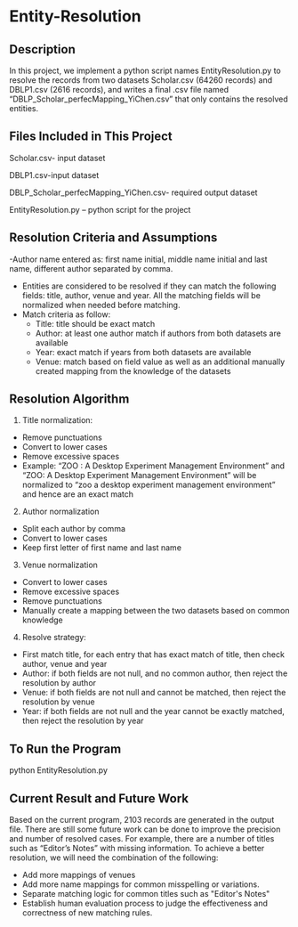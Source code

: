 # Entity-Resolution

## Description

In this project, we implement a python script names EntityResolution.py to resolve the records from two datasets Scholar.csv (64260 records) and DBLP1.csv (2616 records), and writes a final .csv file named “DBLP_Scholar_perfecMapping_YiChen.csv” that only contains the resolved entities.
 
## Files Included in This Project
 
Scholar.csv- input dataset

DBLP1.csv-input dataset

DBLP_Scholar_perfecMapping_YiChen.csv- required output dataset

EntityResolution.py – python script for the project
 
## Resolution Criteria and Assumptions

-Author name entered as: first name initial, middle name initial and last name, different author separated by comma.
- Entities are considered to be resolved if they can match the following fields: title, author, venue and year. All the matching fields will be normalized when needed before matching.
- Match criteria as follow:
  - Title: title should be exact match
  - Author: at least one author match if authors from both datasets are available
  - Year: exact match if years from both datasets are available
  - Venue: match based on field value as well as an additional manually created mapping from the knowledge of the datasets
 
## Resolution Algorithm
1. Title normalization:
 - Remove punctuations
 - Convert to lower cases
 - Remove excessive spaces
 - Example:
   “ZOO  :  A Desktop Experiment Management Environment” and
   “ZOO: A Desktop Experiment Management Environment” will be normalized to
   “zoo a desktop experiment management environment” and hence are an exact match
 
2. Author normalization
 - Split each author by comma
 - Convert to lower cases
 - Keep first letter of first name and last name
 
3. Venue normalization
 - Convert to lower cases
 - Remove excessive spaces
 - Remove punctuations
 - Manually create a mapping between the two datasets based on common knowledge
 
4. Resolve strategy:
 - First match title, for each entry that has exact match of title, then check author, venue and year
 - Author: if both fields are not null, and no common author, then reject the resolution by author
 - Venue: if both fields are not null and cannot be matched, then reject the resolution by venue
 - Year: if both fields are not null and the year cannot be exactly matched, then reject the resolution by year 
 
## To Run the Program
python EntityResolution.py

## Current Result and Future Work
Based on the current program, 2103 records are generated in the output file. There are still some future work can be done to improve the precision and number of resolved cases. For example, there are a number of titles such as “Editor’s Notes” with missing information. To achieve a better resolution, we will need the combination of the following:
- Add more mappings of venues
- Add more name mappings for common misspelling or variations.
- Separate matching logic for common titles such as "Editor's Notes"
- Establish human evaluation process to judge the effectiveness and correctness of new matching rules.
